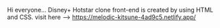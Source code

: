 Hi everyone...
Disney+ Hotstar clone front-end is created by using HTML and CSS.
visit here --> https://melodic-kitsune-4ad9c5.netlify.app/
